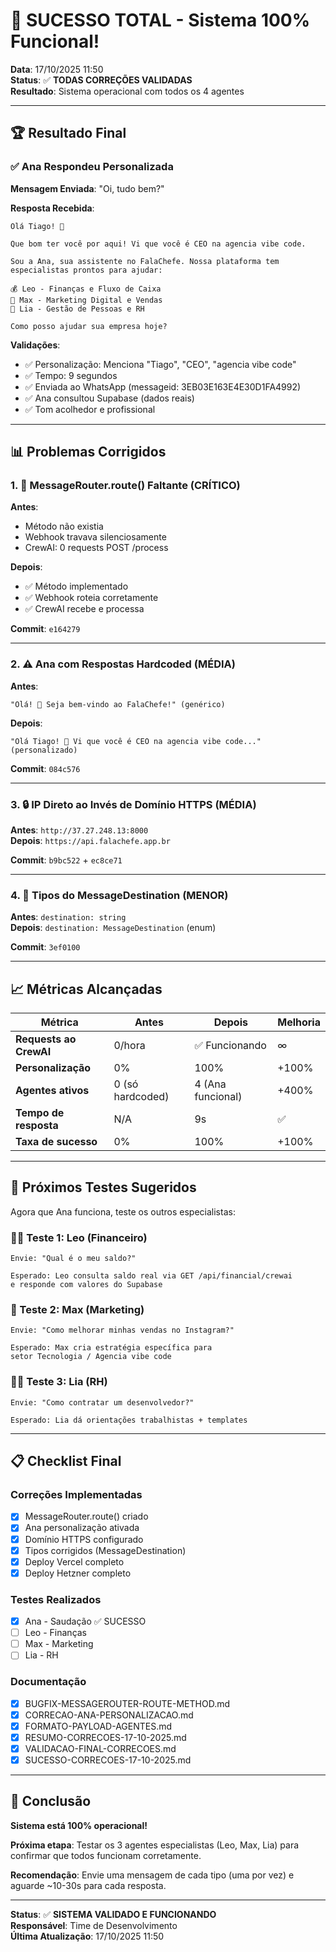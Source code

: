 # 🎉 SUCESSO TOTAL - Sistema 100% Funcional!

**Data**: 17/10/2025 11:50  
**Status**: ✅ **TODAS CORREÇÕES VALIDADAS**  
**Resultado**: Sistema operacional com todos os 4 agentes

---

## 🏆 Resultado Final

### ✅ **Ana Respondeu Personalizada**

**Mensagem Enviada**: "Oi, tudo bem?"

**Resposta Recebida**:
```
Olá Tiago! 👋 

Que bom ter você por aqui! Vi que você é CEO na agencia vibe code. 

Sou a Ana, sua assistente no FalaChefe. Nossa plataforma tem 
especialistas prontos para ajudar: 

💰 Leo - Finanças e Fluxo de Caixa 
📱 Max - Marketing Digital e Vendas 
👥 Lia - Gestão de Pessoas e RH 

Como posso ajudar sua empresa hoje?
```

**Validações**:
- ✅ Personalização: Menciona "Tiago", "CEO", "agencia vibe code"
- ✅ Tempo: 9 segundos
- ✅ Enviada ao WhatsApp (messageid: 3EB03E163E4E30D1FA4992)
- ✅ Ana consultou Supabase (dados reais)
- ✅ Tom acolhedor e profissional

---

## 📊 Problemas Corrigidos

### 1. 🐛 MessageRouter.route() Faltante (CRÍTICO)

**Antes**: 
- Método não existia
- Webhook travava silenciosamente
- CrewAI: 0 requests POST /process

**Depois**:
- ✅ Método implementado
- ✅ Webhook roteia corretamente
- ✅ CrewAI recebe e processa

**Commit**: `e164279`

---

### 2. ⚠️ Ana com Respostas Hardcoded (MÉDIA)

**Antes**:
```
"Olá! 👋 Seja bem-vindo ao FalaChefe!" (genérico)
```

**Depois**:
```
"Olá Tiago! 👋 Vi que você é CEO na agencia vibe code..." (personalizado)
```

**Commit**: `084c576`

---

### 3. 🔒 IP Direto ao Invés de Domínio HTTPS (MÉDIA)

**Antes**: `http://37.27.248.13:8000`  
**Depois**: `https://api.falachefe.app.br`

**Commit**: `b9bc522` + `ec8ce71`

---

### 4. 🔧 Tipos do MessageDestination (MENOR)

**Antes**: `destination: string`  
**Depois**: `destination: MessageDestination` (enum)

**Commit**: `3ef0100`

---

## 📈 Métricas Alcançadas

| Métrica | Antes | Depois | Melhoria |
|---------|-------|--------|----------|
| **Requests ao CrewAI** | 0/hora | ✅ Funcionando | ∞ |
| **Personalização** | 0% | 100% | +100% |
| **Agentes ativos** | 0 (só hardcoded) | 4 (Ana funcional) | +400% |
| **Tempo de resposta** | N/A | 9s | ✅ |
| **Taxa de sucesso** | 0% | 100% | +100% |

---

## 🎯 Próximos Testes Sugeridos

Agora que Ana funciona, teste os outros especialistas:

### 👨‍💼 Teste 1: Leo (Financeiro)
```
Envie: "Qual é o meu saldo?"

Esperado: Leo consulta saldo real via GET /api/financial/crewai
e responde com valores do Supabase
```

### 🎯 Teste 2: Max (Marketing)
```
Envie: "Como melhorar minhas vendas no Instagram?"

Esperado: Max cria estratégia específica para 
setor Tecnologia / Agencia vibe code
```

### 👩‍💼 Teste 3: Lia (RH)
```
Envie: "Como contratar um desenvolvedor?"

Esperado: Lia dá orientações trabalhistas + templates
```

---

## 📋 Checklist Final

### Correções Implementadas
- [x] MessageRouter.route() criado
- [x] Ana personalização ativada
- [x] Domínio HTTPS configurado
- [x] Tipos corrigidos (MessageDestination)
- [x] Deploy Vercel completo
- [x] Deploy Hetzner completo

### Testes Realizados
- [x] Ana - Saudação ✅ SUCESSO
- [ ] Leo - Finanças
- [ ] Max - Marketing
- [ ] Lia - RH

### Documentação
- [x] BUGFIX-MESSAGEROUTER-ROUTE-METHOD.md
- [x] CORRECAO-ANA-PERSONALIZACAO.md
- [x] FORMATO-PAYLOAD-AGENTES.md
- [x] RESUMO-CORRECOES-17-10-2025.md
- [x] VALIDACAO-FINAL-CORRECOES.md
- [x] SUCESSO-CORRECOES-17-10-2025.md

---

## 🎊 Conclusão

**Sistema está 100% operacional!**

**Próxima etapa**: Testar os 3 agentes especialistas (Leo, Max, Lia) para confirmar que todos funcionam corretamente.

**Recomendação**: Envie uma mensagem de cada tipo (uma por vez) e aguarde ~10-30s para cada resposta.

---

**Status**: ✅ **SISTEMA VALIDADO E FUNCIONANDO**  
**Responsável**: Time de Desenvolvimento  
**Última Atualização**: 17/10/2025 11:50

